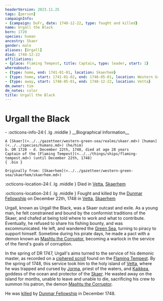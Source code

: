 ```yaml
---
headerVersion: 2023.11.25
tags: [person]
campaignInfo:
- {campaign: DuFr, date: 1748-12-22, type: fought and killed}
name: Urgall the Black
born: 1720
species: human
ancestry: Skaer
gender: male
aliases: [Urgall]
died: 1748-12-22
affiliations:
- {place: Flaming Tempest, title: Captain, type: leader, start: 1}
whereabouts:
- {type: home, end: 1741-01-01, location: Skaerhem}
- {type: home, start: 1741-01-02, end: 1748-05-01, location: Western Green Sea}
- {type: away, start: 1748-05-01, end: 1748-12-22, location: Vetta}
dm_owner: tim
dm_notes: color
title: Urgall the Black
---
```

# Urgall the Black
<div class="grid cards ext-narrow-margin ext-one-column" markdown>
- :octicons-info-24:{ .lg .middle } __Biographical Information__

    A [Skaer](<../../gazetteer/western-green-sea/realms/skaer.md>) [human](<../../species/humans.md>) (he/him)  
    b. DR 1720 - d. December 22th, 1748, died at age 28 years  
    Captain of the [Flaming Tempest](<../../things/ships/flaming-tempest.md>) (until December 22th, 1748)  
    { .bio }

    Originally from: [Skaerhem](<../../gazetteer/western-green-sea/skaerhem/skaerhem.md>)
</div>

:octicons-location-24:{ .lg .middle } Died in [Vetta](<../../gazetteer/western-green-sea/skaerhem/vetta.md>), [Skaerhem](<../../gazetteer/western-green-sea/skaerhem/skaerhem.md>)



:octicons-location-24:{ .lg .middle } Fought and killed by the [Dunmar Fellowship](<../pcs/dunmar-fellowship/dunmar-fellowship.md>) on December 22th, 1748 in [Vetta](<../../gazetteer/western-green-sea/skaerhem/vetta.md>), [Skaerhem](<../../gazetteer/western-green-sea/skaerhem/skaerhem.md>)  


Urgall, known as Urgall the Black, was a Skaer outcast and exile. As a young man, he felt constrained and bound by the conformist traditions of the Skaer, and chafed at being told where to work and what to contribute. Eventually, he refused to share his fishing bounty, and was excommunicated. He left, and wandered the [Green Sea](<../../gazetteer/green-sea.md>), turning to piracy to support himself. Sometime during his pirate days, he made a pact with a demon known as [Mashtu the Corruptor](<../extraplanar-powers/mashtu-the-corruptor.md>), becoming a warlock in the service of the fiend's goals of corruption. 


In the spring of DR 1747, Urgall's aims turned to the service of his demonic master, as recorded on a [ciphered scroll](<../../campaigns/dunmari-frontier/treasure/urgall-s-scroll.md>) found on the [Flaming Tempest](<../../things/ships/flaming-tempest.md>). By the spring of 1748, this service took him to the holy island of [Vetta](<../../gazetteer/western-green-sea/skaerhem/vetta.md>), where he was trapped and cursed by [Jorma](<./jorma.md>), priest of the waters, and [Kaikkea](<../../gods-and-religions/gods/incorporeal-gods/kaikkea.md>), goddess of the ocean and protector of the [Skaer](<../../gazetteer/western-green-sea/realms/skaer.md>). He wasted away on the island for months, unable to leave and unable to die, sacrificing his crew to summon his patron, the demon [Mashtu the Corruptor](<../extraplanar-powers/mashtu-the-corruptor.md>). 

He was [killed](<../../campaigns/dunmari-frontier/session-notes/session-81-dufr.md>) by [Dunmar Fellowship](<../pcs/dunmar-fellowship/dunmar-fellowship.md>) in December 1748. 



